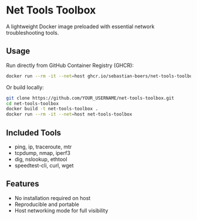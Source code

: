# Net Tools Toolbox

A lightweight Docker image preloaded with essential network troubleshooting tools.

## Usage

Run directly from GitHub Container Registry (GHCR):

```bash
docker run --rm -it --net=host ghcr.io/sebastian-boers/net-tools-toolbox
```

Or build locally:

```bash
git clone https://github.com/YOUR_USERNAME/net-tools-toolbox.git
cd net-tools-toolbox
docker build -t net-tools-toolbox .
docker run --rm -it --net=host net-tools-toolbox
```

## Included Tools

- ping, ip, traceroute, mtr
- tcpdump, nmap, iperf3
- dig, nslookup, ethtool
- speedtest-cli, curl, wget

## Features

- No installation required on host
- Reproducible and portable
- Host networking mode for full visibility
